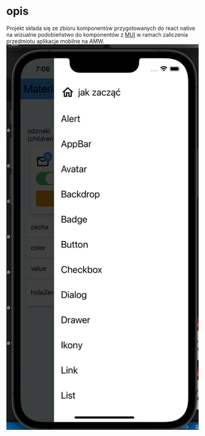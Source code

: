 # opis
Projekt składa się ze zbioru komponentów przygotowanych do react native na wizualne podobieństwo do komponentów z [MUI](https://mui.com) w ramach zaliczenia przedmiotu aplikacje mobilne na AMW.
![alt text](/assets/git.png)
